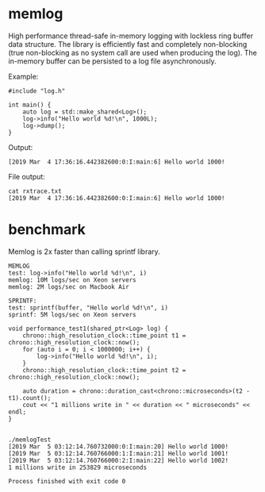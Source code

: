 # memlog
High performance thread-safe in-memory logging with lockless ring buffer data structure.
The library is efficiently fast and completely non-blocking (true non-blocking as no system call are used when producing the log). The in-memory buffer can be persisted to a log file asynchronously.

Example:
```
#include "log.h"

int main() {
    auto log = std::make_shared<Log>();
    log->info("Hello world %d!\n", 1000L);
    log->dump();
}
```

Output:
```
[2019 Mar  4 17:36:16.442382600:0:I:main:6] Hello world 1000!
```

File output:
```
cat rxtrace.txt
[2019 Mar  4 17:36:16.442382600:0:I:main:6] Hello world 1000!
```

# benchmark

Memlog is 2x faster than calling sprintf library.
```
MEMLOG
test: log->info("Hello world %d!\n", i)
memlog: 10M logs/sec on Xeon servers
memlog: 2M logs/sec on Macbook Air

SPRINTF:
test: sprintf(buffer, "Hello world %d!\n", i)
sprintf: 5M logs/sec on Xeon servers
```

```
void performance_test1(shared_ptr<Log> log) {
    chrono::high_resolution_clock::time_point t1 = chrono::high_resolution_clock::now();
    for (auto i = 0; i < 1000000; i++) {
        log->info("Hello world %d!\n", i);
    }
    chrono::high_resolution_clock::time_point t2 = chrono::high_resolution_clock::now();

    auto duration = chrono::duration_cast<chrono::microseconds>(t2 - t1).count();
    cout << "1 millions write in " << duration << " microseconds" << endl;
}


./memlogTest
[2019 Mar  5 03:12:14.760732000:0:I:main:20] Hello world 1000!
[2019 Mar  5 03:12:14.760766000:1:I:main:21] Hello world 1001!
[2019 Mar  5 03:12:14.760766000:2:I:main:22] Hello world 1002!
1 millions write in 253829 microseconds

Process finished with exit code 0
```
